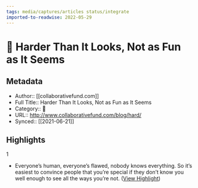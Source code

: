 ```yaml
---
tags: media/captures/articles status/integrate
imported-to-readwise: 2022-05-29
---
```

# 📰 Harder Than It Looks, Not as Fun as It Seems

## Metadata
- Author:: [[collaborativefund.com]]
- Full Title:: Harder Than It Looks, Not as Fun as It Seems
- Category:: 📰
- URL:: http://www.collaborativefund.com/blog/hard/
- Synced:: [[2021-06-21]]

## Highlights
1
- Everyone’s human, everyone’s flawed, nobody knows everything. So it’s easiest to convince people that you’re special if they don’t know you well enough to see all the ways you’re not. ([View Highlight](https://instapaper.com/read/1421482783/16729894))
